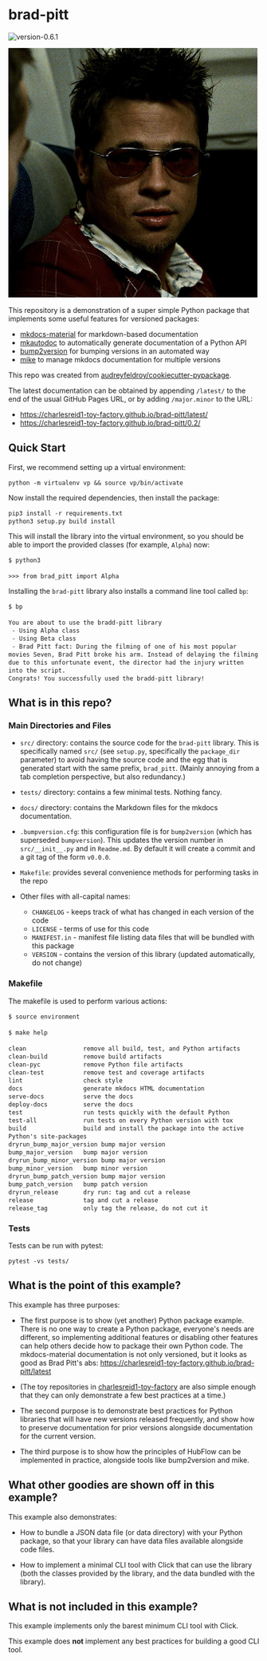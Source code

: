 # brad-pitt

<img alt="version-0.6.1" src="https://img.shields.io/badge/version-0.6.1-orange" />

![Brad Pitt](docs/img/brad.jpg)

This repository is a demonstration of a super simple Python
package that implements some useful features for versioned
packages:

* [mkdocs-material](https://squidfunk.github.io/mkdocs-material/)
  for markdown-based documentation
* [mkautodoc](https://github.com/tomchristie/mkautodoc)
  to automatically generate documentation of a Python API
* [bump2version](https://github.com/c4urself/bump2version/)
  for bumping versions in an automated way
* [mike](https://github.com/jimporter/mike)
  to manage mkdocs documentation for multiple versions

This repo was created from 
[audreyfeldroy/cookiecutter-pypackage](https://github.com/audreyfeldroy/cookiecutter-pypackage).

The latest documentation can be obtained by appending `/latest/` to the end of the usual
GitHub Pages URL, or by adding `/major.minor` to the URL:

* <https://charlesreid1-toy-factory.github.io/brad-pitt/latest/>
* <https://charlesreid1-toy-factory.github.io/brad-pitt/0.2/>


## Quick Start

First, we recommend setting up a virtual environment:

```
python -m virtualenv vp && source vp/bin/activate
```

Now install the required dependencies, then install the package:

```
pip3 install -r requirements.txt
python3 setup.py build install
```

This will install the library into the virtual environment, so you should
be able to import the provided classes (for example, `Alpha`) now:

```
$ python3

>>> from brad_pitt import Alpha
```

Installing the `brad-pitt` library also installs a command line tool
called `bp`:

```
$ bp

You are about to use the bradd-pitt library
 - Using Alpha class
 - Using Beta class
 - Brad Pitt fact: During the filming of one of his most popular movies Seven, Brad Pitt broke his arm. Instead of delaying the filming due to this unfortunate event, the director had the injury written into the script.
Congrats! You successfully used the bradd-pitt library!
```

## What is in this repo?

### Main Directories and Files

* `src/` directory: contains the source code for the `brad-pitt` library.
  This is specifically named `src/` (see `setup.py`, specifically the
  `package_dir` parameter) to avoid having the source code and the
  egg that is generated start with the same prefix, `brad_pitt`.
  (Mainly annoying from a tab completion perspective, but also redundancy.)

* `tests/` directory: contains a few minimal tests. Nothing fancy.

* `docs/` directory: contains the Markdown files for the mkdocs documentation.

* `.bumpversion.cfg`: this configuration file is for `bump2version` (which has
  superseded `bumpversion`). This updates the version number in `src/__init__.py`
  and in `Readme.md`. By default it will create a commit and a git tag of the form
  `v0.0.0`.

* `Makefile`: provides several convenience methods for performing tasks in the repo

* Other files with all-capital names:
    * `CHANGELOG` - keeps track of what has changed in each version of the code
    * `LICENSE` - terms of use for this code
    * `MANIFEST.in` - manifest file listing data files that will be bundled with this package
    * `VERSION` - contains the version of this library (updated automatically, do not change)

### Makefile

The makefile is used to perform various actions:

```
$ source environment

$ make help

clean                remove all build, test, and Python artifacts
clean-build          remove build artifacts
clean-pyc            remove Python file artifacts
clean-test           remove test and coverage artifacts
lint                 check style
docs                 generate mkdocs HTML documentation
serve-docs           serve the docs
deploy-docs          serve the docs
test                 run tests quickly with the default Python
test-all             run tests on every Python version with tox
build                build and install the package into the active Python's site-packages
dryrun_bump_major_version bump major version
bump_major_version   bump major version
dryrun_bump_minor_version bump major version
bump_minor_version   bump minor version
dryrun_bump_patch_version bump major version
bump_patch_version   bump patch version
dryrun_release       dry run: tag and cut a release
release              tag and cut a release
release_tag          only tag the release, do not cut it
```

### Tests

Tests can be run with pytest:

```
pytest -vs tests/
```


## What is the point of this example?

This example has three purposes:

* The first purpose is to show (yet another) Python package example. There is no one
  way to create a Python package, everyone's needs are different, so implementing
  additional features or disabling other features can help others decide how to
  package their own Python code.
  The mkdocs-material documentation is not only versioned, but it looks as good as
  Brad Pitt's abs:
  <https://charlesreid1-toy-factory.github.io/brad-pitt/latest>

* (The toy repositories in [charlesreid1-toy-factory](https://github.com/charlesreid1-toy-factory/)
  are also simple enough that they can only demonstrate a few best practices at a time.)

* The second purpose is to demonstrate best practices for Python libraries that will have
  new versions released frequently, and show how to preserve documentation for prior
  versions alongside documentation for the current version.

* The third purpose is to show how the principles of HubFlow can be implemented in practice,
  alongside tools like bump2version and mike.


## What other goodies are shown off in this example?

This example also demonstrates:

* How to bundle a JSON data file (or data directory) with your Python package, so that
  your library can have data files available alongside code files.

* How to implement a minimal CLI tool with Click that can use the library (both the classes
  provided by the library, and the data bundled with the library).


## What is not included in this example?

This example implements only the barest minimum CLI tool with Click.

This example does **not** implement any best practices for building a good CLI tool.


